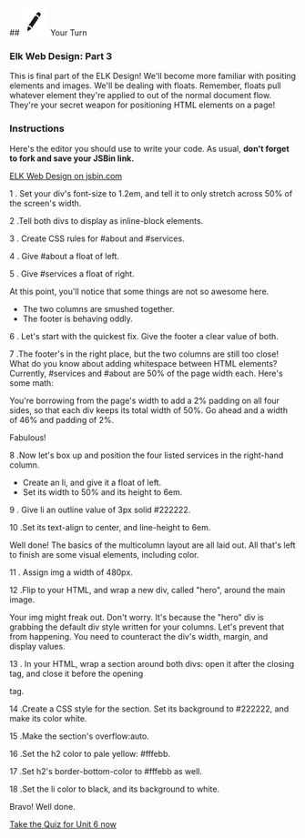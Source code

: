 ##![Your Turn](../assets/exercise.png) Your Turn

### Elk Web Design: Part 3

This is final part of the ELK Design! We'll become more familiar with positing elements and images. We'll be dealing with floats. Remember, floats pull whatever element they're applied to out of the normal document flow. They're your secret weapon for positioning HTML elements on a page!

### Instructions

Here's the editor you should use to write your code. As usual, **don't forget to fork and save your JSBin link.**

<a class="jsbin-embed" href="http://jsbin.com/puyoki/embed?html&height=600px">ELK Web Design on jsbin.com</a><script src="http://static.jsbin.com/js/embed.min.js?3.35.12"></script>


1 . Set your div's font-size to 1.2em, and tell it to only stretch across 50% of the screen's width.

2 .Tell both divs to display as inline-block elements.

3 . Create CSS rules for #about and #services.

4 . Give #about a float of left.

5 . Give #services a float of right.

At this point, you'll notice that some things are not so awesome here.
* The two columns are smushed together.
* The footer is behaving oddly.

6 . Let's start with the quickest fix. Give the footer a clear value of both.

7 .The footer's in the right place, but the two columns are still too close! What do you know about adding whitespace between HTML elements? Currently, #services and #about are 50% of the page width each. Here's some math:



You're borrowing from the page's width to add a 2% padding on all four sides, so that each div keeps its total width of 50%. Go ahead and a width of 46% and padding of 2%.

Fabulous!

8 .Now let's box up and position the four listed services in the right-hand column.
* Create an li, and give it a float of left.
* Set its width to 50% and its height to 6em.

9 . Give li an outline value of 3px solid #222222.

10 .Set its text-align to center, and line-height to 6em.


Well done! The basics of the multicolumn layout are all laid out. All that's left to finish are some visual elements, including color.

11 . Assign img a width of 480px.

12 .Flip to your HTML, and wrap a new div, called "hero", around the main image.

Your img might freak out. Don't worry. It's because the "hero" div is grabbing the default div style written for your columns. Let's prevent that from happening. You need to counteract the div's width, margin, and display values.

13 . In your HTML, wrap a section around both divs: open it after the </header> closing tag, and close it before the opening <footer> tag.

14 .Create a CSS style for the section. Set its background to #222222, and make its color white.

15 .Make the section's overflow:auto.

16 .Set the h2 color to pale yellow: #fffebb.

17 .Set h2's border-bottom-color to #fffebb as well.

18 .Set the li color to black, and its background to white.

Bravo! Well done.

[Take the Quiz for Unit 6 now ](10_quiz.md)

